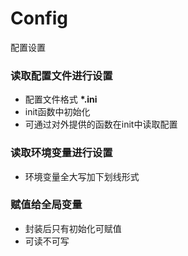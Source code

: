 # Config
配置设置

### 读取配置文件进行设置
- 配置文件格式 __*.ini__
- init函数中初始化
- 可通过对外提供的函数在init中读取配置

### 读取环境变量进行设置
- 环境变量全大写加下划线形式


### 赋值给全局变量
- 封装后只有初始化可赋值
- 可读不可写